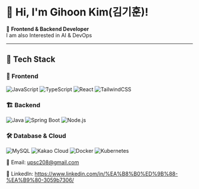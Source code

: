 # 👋 Hi, I'm Gihoon Kim(김기훈)!

🎯 **Frontend & Backend Developer**  
I am also Interested in AI & DevOps

---

## 🔧 Tech Stack  
### 🚀 Frontend  
![JavaScript](https://img.shields.io/badge/JavaScript-F7DF1E?style=flat-square&logo=javascript&logoColor=black)
![TypeScript](https://img.shields.io/badge/TypeScript-3178C6?style=flat-square&logo=typescript&logoColor=white)
![React](https://img.shields.io/badge/React-61DAFB?style=flat-square&logo=react&logoColor=black)
![TailwindCSS](https://img.shields.io/badge/TailwindCSS-06B6D4?style=flat-square&logo=tailwindcss&logoColor=white)

### 🏗 Backend  
![Java](https://img.shields.io/badge/Java-007396?style=flat-square&logo=java&logoColor=white)
![Spring Boot](https://img.shields.io/badge/Spring%20Boot-6DB33F?style=flat-square&logo=springboot&logoColor=white)
![Node.js](https://img.shields.io/badge/Node.js-339933?style=flat-square&logo=nodedotjs&logoColor=white)

### 🛠️ Database & Cloud  
![MySQL](https://img.shields.io/badge/MySQL-4479A1?style=flat-square&logo=mysql&logoColor=white)
![Kakao Cloud](https://img.shields.io/badge/Kakao%20Cloud-FFCD00?style=flat-square&logo=kakao&logoColor=black)
![Docker](https://img.shields.io/badge/Docker-2496ED?style=flat-square&logo=docker&logoColor=white)
![Kubernetes](https://img.shields.io/badge/Kubernetes-326CE5?style=flat-square&logo=kubernetes&logoColor=white)
 

📧 Email: upsc208@gmail.com

💼 LinkedIn: https://www.linkedin.com/in/%EA%B8%B0%ED%9B%88-%EA%B9%80-3059b7306/

